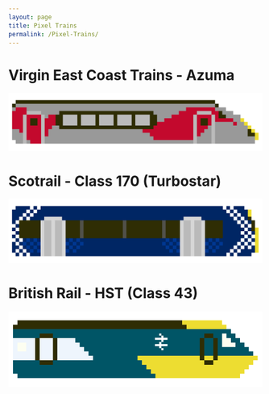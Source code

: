 ```yaml
---
layout: page
title: Pixel Trains
permalink: /Pixel-Trains/
---
```


# Virgin East Coast Trains - Azuma
![Virgin Azuma Train](/images/VirginAzuma.png "Virgin Azuma Train")

# Scotrail - Class 170 (Turbostar)
![Scotrail - Class 170 (Turbostar)](/images/Scotrail170Saltire.png "Scotrail - Class 170 (Turbostar)")

# British Rail - HST (Class 43)
![British Rail - HST (Class 43)](/images/BritishRailHST.png "British Rail - HST (Class 43)")
